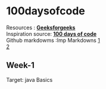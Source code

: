 # 100daysofcode
Resources : [**Geeksforgeeks**](https://www.geeksforgeeks.org/100-days-of-code-a-complete-guide-for-beginners-and-experienced/)\
Inspiration source: [**100 days of code**](https://www.100daysofcode.com/)\
Github markdowms :Imp Markdowns
[1](https://docs.github.com/en/get-started/writing-on-github/getting-started-with-writing-and-formatting-on-github/basic-writing-and-formatting-syntax)\
[2](https://stackoverflow.com/questions/24575680/new-lines-inside-paragraph-in-readme-md)

## Week-1  <br>
 Target: java  Basics <br>
